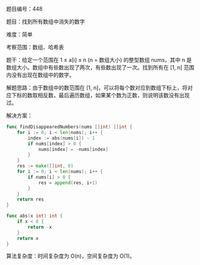 题目编号：448

题目：找到所有数组中消失的数字

难度：简单

考察范围：数组、哈希表

题干：给定一个范围在 1 ≤ a[i] ≤ n (n = 数组大小) 的整型数组 nums，其中 n 是数组大小。数组中有些数出现了两次，有些数出现了一次。找到所有在 [1, n] 范围内没有出现在数组中的数字。

解题思路：由于数组中的数范围在 [1, n]，可以将每个数对应到数组下标上，将对应下标的数取相反数，最后遍历数组，如果某个数为正数，则说明该数没有出现过。

解决方案：

```go
func findDisappearedNumbers(nums []int) []int {
    for i := 0; i < len(nums); i++ {
        index := abs(nums[i]) - 1
        if nums[index] > 0 {
            nums[index] = -nums[index]
        }
    }
    res := make([]int, 0)
    for i := 0; i < len(nums); i++ {
        if nums[i] > 0 {
            res = append(res, i+1)
        }
    }
    return res
}

func abs(x int) int {
    if x < 0 {
        return -x
    }
    return x
}
```

算法复杂度：时间复杂度为 O(n)，空间复杂度为 O(1)。